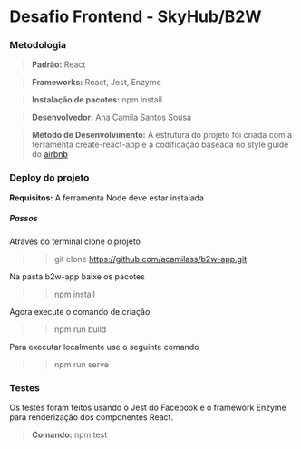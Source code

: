 # Desafio Frontend - SkyHub/B2W

### Metodologia 
> **Padrão:** React

> **Frameworks:** React, Jest, Enzyme

> **Instalação de pacotes:** npm install

> **Desenvolvedor:** Ana Camila Santos Sousa

>  **Método de Desenvolvimento:**  A estrutura do projeto foi criada com a ferramenta create-react-app e a codificação baseada no style guide do [airbnb](https://github.com/airbnb/javascript)
 
### Deploy do projeto

**Requisitos:** A ferramenta Node deve estar instalada

##### Passos

Através do terminal clone o projeto
>> git clone https://github.com/acamilass/b2w-app.git

Na pasta b2w-app baixe os pacotes
>> npm install

Agora execute o comando de criação
>>  npm run build

Para executar localmente use o seguinte comando
>> npm run serve


### Testes

Os testes foram feitos usando o Jest do Facebook e o framework Enzyme para renderização dos componentes React.

> **Comando:** npm test

